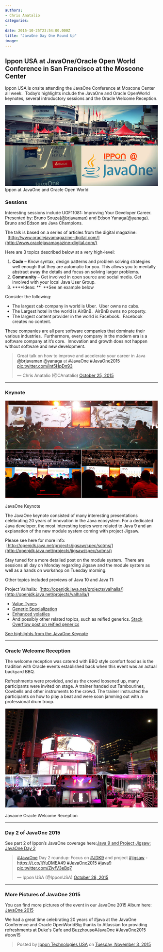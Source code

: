 ```yaml
---
authors:
- Chris Anatalio
categories:
- 
date: 2015-10-25T23:54:00.000Z
title: "JavaOne Day One Round Up"
image: 
---
```


## Ippon USA at JavaOne/Oracle Open World Conference in San Francisco at the Moscone Center

Ippon USA is onsite attending the JavaOne Conference at Moscone Center all week.  Today’s highlights include the JavaOne and Oracle OpenWorld keynotes, several introductory sessions and the Oracle Welcome Reception.

![Ippon at JavaOne](https://raw.githubusercontent.com/ippontech/blog-usa/master/images/2016/12/ippon-at-javaone-1.jpg)
Ippon at JavaOne and Oracle Open World

### Sessions

Interesting sessions include UGF11081: Improving Your Developer Career. Presented by: Bruno Souza([@brjavaman](https://twitter.com/brjavaman)) and Edson Yanaga([@yanaga](https://twitter.com/yanaga)). Bruno and Edson are Java Champions.

The talk is based on a series of articles from the digital magazine:   [http://www.oraclejavamagazine-digital.com/](http://www.oraclejavamagazine-digital.com/)

Here are 3 topics described below at a very high-level:

1. **Code** – Know syntax, design patterns and problem solving strategies well enough that they are automatic for you. This allows you to mentally abstract away the details and focus on solving larger problems.
2. **Community** – Get involved in open source and social media. Get involved with your local Java User Group.
3. ****Ideas: **  **See an example below

Consider the following:

- The largest cab company in world is Uber.  Uber owns no cabs.
- The Largest hotel in the world is AirBnB.  AirBnB owns no property.
- The largest content provider in the world is Facebook.  Facebook creates no content.

These companies are all pure software companies that dominate their various industries.  Furthermore, every company in the modern era is a software company at it’s core.  Innovation and growth does not happen without software and new development.

<blockquote class="twitter-tweet" data-lang="en"><p lang="en" dir="ltr">Great talk on how to improve and accelerate your career in Java <a href="https://twitter.com/brjavaman">@brjavaman</a> <a href="https://twitter.com/yanaga">@yanaga</a> at <a href="https://twitter.com/hashtag/JavaOne?src=hash">#JavaOne</a> <a href="https://twitter.com/hashtag/JavaOne2015?src=hash">#JavaOne2015</a> <a href="https://t.co/Int5HpDn93">pic.twitter.com/Int5HpDn93</a></p>&mdash; Chris Anatalio (@CAnatalio) <a href="https://twitter.com/CAnatalio/status/658372650796871680">October 25, 2015</a></blockquote>
<script async src="//platform.twitter.com/widgets.js" charset="utf-8"></script>

- - - - - -

### Keynote

![JavaOne Keynote](https://raw.githubusercontent.com/ippontech/blog-usa/master/images/2016/12/java-one-keynote-collage.jpg)

JavaOne Keynote

The JavaOne keynote consisted of many interesting presentations celebrating 20 years of innovation in the Java ecosystem. For a dedicated Java developer, the most interesting topics were related to Java 9 and an explanation of the new module system coming with project Jigsaw.

Please see here for more info:  [http://openjdk.java.net/projects/jigsaw/spec/sotms/](http://openjdk.java.net/projects/jigsaw/spec/sotms/)

Stay tuned for a more detailed post on the module system.  There are sessions all day on Monday regarding Jigsaw and the module system as well as a hands on workshop on Tuesday morning.

Other topics included previews of Java 10 and Java 11:

Project Valhalla:  [http://openjdk.java.net/projects/valhalla/](http://openjdk.java.net/projects/valhalla/)

- [Value Types](http://openjdk.java.net/jeps/169)
- [Generic Specialization](http://openjdk.java.net/jeps/8046267)
- [Enhanced volatiles](http://openjdk.java.net/jeps/193)
- And possibly other related topics, such as reified generics. [Stack Overflow post on reified generics](http://bit.ly/1RP3uyi)

[See highlights from the JavaOne Keynote](https://www.oracle.com/javaone/on-demand/index.html?playvid=4578010703001)

- - - - - -

### Oracle Welcome Reception

The welcome reception was catered with BBQ style comfort food as is the tradition with Oracle events established back when this event was an actual backyard BBQ.

Refreshments were provided, and as the crowd loosened up, many participants were invited on stage. A trainer handed out Tambourines, Cowbells and other instruments to the crowd. The trainer instructed the participants on how to play a beat and were soon jamming out with a professional drum troop.

![Javaone Oracle Welcome](https://raw.githubusercontent.com/ippontech/blog-usa/master/images/2016/12/oracle-welcome-event.jpg)

Javaone Oracle Welcome Reception

- - - - - -

### Day 2 of JavaOne 2015

See part 2 of Ippon’s JavaOne coverage here:[Java 9 and Project Jigsaw: JavaOne Day 2](http://www.ipponusa.com/blog/java-9-and-project-jigsaw-javaone-day-2/)

<blockquote class="twitter-tweet" data-lang="en"><p lang="en" dir="ltr"><a href="https://twitter.com/hashtag/JavaOne?src=hash">#JavaOne</a> Day 2 roundup:  Focus on <a href="https://twitter.com/hashtag/JDK9?src=hash">#JDK9</a> and project <a href="https://twitter.com/hashtag/jigsaw?src=hash">#jigsaw</a> - <a href="https://t.co/ljYuDMEA49">https://t.co/ljYuDMEA49</a> <a href="https://twitter.com/hashtag/JavaOne2015?src=hash">#JavaOne2015</a> <a href="https://twitter.com/hashtag/java9?src=hash">#java9</a> <a href="https://t.co/ZiyfV3eBq7">pic.twitter.com/ZiyfV3eBq7</a></p>&mdash; Ippon USA (@IpponUSA) <a href="https://twitter.com/IpponUSA/status/659436476367634432">October 28, 2015</a></blockquote>
<script async src="//platform.twitter.com/widgets.js" charset="utf-8"></script>

- - - - - -

### More Pictures of JavaOne 2015

You can find more pictures of the event in our JavaOne 2015 Album here: [JavaOne 2015](http://on.fb.me/1RPajzP)

<script>window.fbAsyncInit = function() {
  FB.init({
    xfbml      : true,
    version    : 'v2.4'
  });
  }; (function(d, s, id){
    var js, fjs = d.getElementsByTagName(s)[0];
    if (d.getElementById(id)) {return;}
    js = d.createElement(s); js.id = id;
    js.src = "//connect.facebook.net/en_US/sdk.js";
    fjs.parentNode.insertBefore(js, fjs);
  }(document, 'script', 'facebook-jssdk'));</script>

<script>(function(d, s, id) {  var js, fjs = d.getElementsByTagName(s)[0];  if (d.getElementById(id)) return;  js = d.createElement(s); js.id = id;  js.src = "//connect.facebook.net/en_US/sdk.js#xfbml=1&version=v2.3";  fjs.parentNode.insertBefore(js, fjs);}(document, 'script', 'facebook-jssdk'));</script>

<div class="fb-post" data-href="https://www.facebook.com/media/set/?set=a.888918787812783.1073741833.626124897425508&type=3" data-width="500"></div>

 We had a great time celebrating 20 years of #java at the JavaOne Conference and Oracle OpenWorldBig thanks to Atlassian for providing refreshments at Duke's Cafe and Buzzhouse#JavaOne #JavaOne2015 #oow15

> Posted by [Ippon Technologies USA](https://www.facebook.com/IpponUSA/) on [Tuesday, November 3, 2015](https://www.facebook.com/media/set/?set=a.888918787812783.1073741833.626124897425508&type=3)
